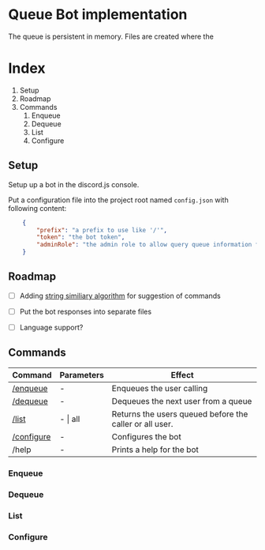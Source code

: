 
# Queue Bot implementation
The queue is persistent in memory. Files are created where the 


# Index

1. Setup
2. Roadmap
3. Commands
    1. Enqueue
    2. Dequeue
    3. List
    4. Configure



## Setup

Setup up a bot in the discord.js console.



Put a configuration file into the project root named `config.json` with following content:

```json
    {
        "prefix": "a prefix to use like '/'",
        "token": "the bot token",
        "adminRole": "the admin role to allow query queue information from the bot"
    }
```


## Roadmap

- [ ] Adding [string similiary algorithm](https://itnext.io/string-similarity-the-basic-know-your-algorithms-guide-3de3d7346227) for suggestion of commands 
- [ ] Put the bot responses into separate files
- [ ] Language support?


## Commands

| Command | Parameters | Effect
| --- |--- | ---
| [/enqueue](#Enqueue) | - | Enqueues the user calling
| [/dequeue](#Dequeue) | - | Dequeues the next user from a queue
| [/list](#List) | - \| all | Returns the users queued before the caller or all user.
| [/configure](#Configure) | - | Configures the bot
| /help | - | Prints a help for the bot



### Enqueue


### Dequeue


### List


### Configure



